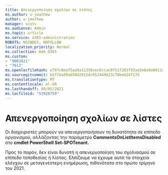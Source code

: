 ```yaml
---
title: Απενεργοποίηση σχολίων σε λίστες
ms.author: v-jmathew
author: v-jmathew
manager: scotv
ms.audience: Admin
ms.topic: article
ms.service: o365-administration
ROBOTS: NOINDEX, NOFOLLOW
localization_priority: Normal
ms.collection: Adm_O365
ms.custom:
- "9003821"
- "7613"
ms.openlocfilehash: e797c8ea75aa9a11358cec6ccac0f51f203f93aa5e6e0a0811ec50178c914b20
ms.sourcegitcommit: b5f7da89a650d2915dc652449623c78be6247175
ms.translationtype: MT
ms.contentlocale: el-GR
ms.lasthandoff: 08/05/2021
ms.locfileid: "53928759"
---
```

# <a name="disable-comments-on-lists"></a>Απενεργοποίηση σχολίων σε λίστες

Οι διαχειριστές μπορούν να απενεργοποιήσουν τη δυνατότητα σε επίπεδο οργανισμού, αλλάζοντας την παράμετρο **CommentsOnListItemsDisabled** στο **cmdlet PowerShell Set-SPOTenant.**

Προς το παρόν, δεν είναι δυνατή η απενεργοποίηση του σχολιασμού σε επίπεδο τοποθεσίας ή λίστας. Ελπίζουμε να έχουμε αυτά τα στοιχεία ελέγχου σε μεταγενέστερη ενημέρωση, πιθανότατα στο πρώτο τρίμηνο του 2021.
